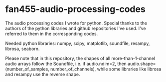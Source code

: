 # fan455-audio-processing-codes
The audio processing codes I wrote for python. Special thanks to the authors of the python libraries and github repositories I've used. I've referred to them in the corresponding codes. 

Needed python libraries: numpy, scipy, matplotlib, soundfile, resampy, librosa, seaborn.

Please note that in this repository, the shapes of all more-than-1-channel audio arrays follow the Soundfile, i.e. if audio.ndim=2, then audio.shape=(number_of_samples, number_of_channels), while some libraries like librosa and resampy use the reverse shape.
